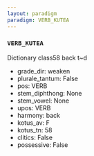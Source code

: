```yaml
---
layout: paradigm
paradigm: VERB_KUTEA
---
```

### ` VERB_KUTEA `

Dictionary class58 back t~d
* grade_dir: weaken
* plurale_tantum: False
* pos: VERB
* stem_diphthong: None
* stem_vowel: None
* upos: VERB
* harmony: back
* kotus_av: F
* kotus_tn: 58
* clitics: False
* possessive: False
